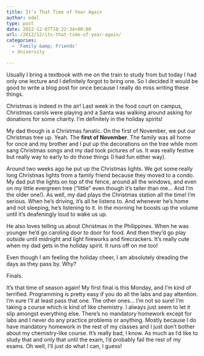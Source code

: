 ```yaml
---
title: It’s That Time of Year Again
author: edel
type: post
date: 2012-12-07T18:22:34+00:00
url: /2012/12/its-that-time-of-year-again/
categories:
  - 'Family &amp; Friends'
  - University

---
```

Usually I bring a textbook with me on the train to study from but today I had only one lecture and I definitely forgot to bring one. So I decided it would be good to write a blog post for once because I really do miss writing these things.

Christmas is indeed in the air! Last week in the food court on campus, Christmas carols were playing and a Santa was walking around asking for donations for some charity. I&#8217;m definitely in the holiday spirits!

My dad though is a Christmas fanatic. On the first of November, we put our Christmas tree up. Yeah. The **first of November**. The family was all home for once and my brother and I put up the decorations on the tree while mom sang Christmas songs and my dad took pictures of us. It was really festive but really way to early to do those things (I had fun either way).

Around two weeks ago he put up the Christmas lights. We got some really long Christmas lights from a family friend because they moved to a condo. My dad put the lights on top of the fence, around all the windows, and even on my little evergreen tree (&#8220;little&#8221; even though it&#8217;s taller than me&#8230; And I&#8217;m the older one!). As well, my dad plays the Christmas station all the time! I&#8217;m serious. When he&#8217;s driving, it&#8217;s all he listens to. And whenever he&#8217;s home and not sleeping, he&#8217;s listening to it. In the morning he boosts up the volume until it&#8217;s deafeningly loud to wake us up.

He also loves telling us about Christmas in the Philippines. When he was younger he&#8217;d go caroling door to door for food. And then they&#8217;d go play outside until midnight and light fireworks and firecrackers. It&#8217;s really cute when my dad gets in the holiday spirit. It runs off on me too!

Even though I am feeling the holiday cheer, I am absolutely dreading the days as they pass by. Why?

Finals.

It&#8217;s that time of season again! My first final is this Monday, and I&#8217;m kind of terrified. Programming is pretty easy if you do all the labs and pay attention. I&#8217;m sure I&#8217;ll at least pass that one. The other ones&#8230; I&#8217;m not so sure! I&#8217;m taking a course which is kind of like chemistry. I always just seem to let it slip amongst everything else. There&#8217;s no mandatory homework except for labs and I never do any practice problems or anything. Mostly because I do have mandatory homework in the rest of my classes and I just don&#8217;t bother about my chemistry-like course. It&#8217;s really bad, I know. As much as I&#8217;d like to study that and only that until the exam, I&#8217;d probably fail the rest of my exams. Oh well, I&#8217;ll just do what I can, I guess!

<ol class="footnote">
</ol>